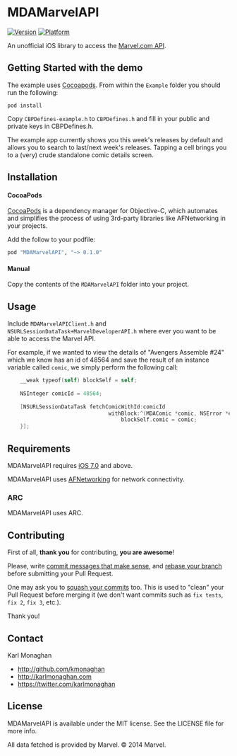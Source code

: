 MDAMarvelAPI
============

[![Version](http://cocoapod-badges.herokuapp.com/v/MDAMarvelAPI/badge.png)](http://cocoadocs.org/docsets/MDAMarvelAPI)
[![Platform](http://cocoapod-badges.herokuapp.com/p/MDAMarvelAPI/badge.png)](http://cocoadocs.org/docsets/MDAMarvelAPI)

An unofficial iOS library to access the [Marvel.com API](https://developer.marvel.com).

## Getting Started with the demo
The example uses [Cocoapods](http://cocoapods.org/). From within the `Example` folder you should run the following:
```
pod install
```

Copy `CBPDefines-example.h` to `CBPDefines.h` and fill in your public and private keys in CBPDefines.h.

The example app currently shows you this week's releases by default and allows you to search to last/next week's releases. Tapping a cell brings you to a (very) crude standalone comic details screen.

## Installation
#### CocoaPods

[CocoaPods](http://cocoapods.org) is a dependency manager for Objective-C, which automates and simplifies the process of using 3rd-party libraries like AFNetworking in your projects.

Add the follow to your podfile:

```ruby
pod "MDAMarvelAPI", "~> 0.1.0"
```

#### Manual
Copy the contents of the `MDAMarvelAPI` folder into your project.

## Usage
Include `MDAMarvelAPIClient.h` and `NSURLSessionDataTask+MarvelDeveloperAPI.h` where ever you want to be able to access the Marvel API.

For example, if we wanted to view the details of "Avengers Assemble #24" which we know has an id of 48564 and save the result of an instance variable called `comic`, we simply perform the following call:
``` objective-c
    __weak typeof(self) blockSelf = self;
    
    NSInteger comicId = 48564;
    
    [NSURLSessionDataTask fetchComicWithId:comicId
                                withBlock:^(MDAComic *comic, NSError *error) {
                                    blockSelf.comic = comic;
    }];
```

## Requirements

MDAMarvelAPI requires [iOS 7.0](https://developer.apple.com/library/ios/releasenotes/General/WhatsNewIniOS/Articles/iOS7.html) and above.

MDAMarvelAPI uses [AFNetworking](https://github.com/AFNetworking/AFNetworking) for network connectivity.
### ARC
MDAMarvelAPI uses ARC.


## Contributing
First of all, **thank you** for contributing, **you are awesome**!

Please, write [commit messages that make
sense](http://tbaggery.com/2008/04/19/a-note-about-git-commit-messages.html),
and [rebase your branch](http://git-scm.com/book/en/Git-Branching-Rebasing)
before submitting your Pull Request.

One may ask you to [squash your
commits](http://gitready.com/advanced/2009/02/10/squashing-commits-with-rebase.html)
too. This is used to "clean" your Pull Request before merging it (we don't want
commits such as `fix tests`, `fix 2`, `fix 3`, etc.).

Thank you!

## Contact
Karl Monaghan

* http://github.com/kmonaghan 
* http://karlmonaghan.com 
* https://twitter.com/karlmonaghan

## License

MDAMarvelAPI is available under the MIT license. See the LICENSE file for more info.

All data fetched is provided by Marvel. © 2014 Marvel.

